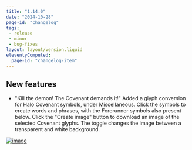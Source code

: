 ```yaml
---
title: "1.14.0"
date: "2024-10-28"
page-id: "changelog"
tags: 
 - release
 - minor
 - bug-fixes
layout: layout/version.liquid
eleventyComputed:
  page-id: "changelog-item"
---
```

## New features
- "Kill the demon! The Covenant demands it!"
Added a glyph conversion for Halo Covenant symbols, under Miscellaneous. Click the symbols to create words and phrases, with the Forerunner symbols also present below. Click the "Create image" button to download an image of the selected Covenant glyphs. The toggle changes the image between a transparent and white background.

[![image](https://github.com/user-attachments/assets/0e836557-7caf-46e6-887d-df30a70a7846)](https://github.com/user-attachments/assets/0e836557-7caf-46e6-887d-df30a70a7846)